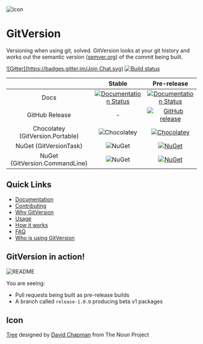 ![Icon](https://raw.github.com/GitTools/GitVersion/master/docs/img/package_icon.png)
# GitVersion
Versioning when using git, solved. GitVersion looks at your git history and works out the semantic version ([semver.org](http://semver.org)) of the commit being built.

[![Gitter](https://badges.gitter.im/Join Chat.svg)](https://gitter.im/GitTools/GitVersion?utm_source=badge&utm_medium=badge&utm_campaign=pr-badge&utm_content=badge)
[![Build status](https://ci.appveyor.com/api/projects/status/sxje0wht0cscmn7w/branch/master?svg=true)](https://ci.appveyor.com/project/GitTools/gitversion/branch/master)

||Stable|Pre-release|
|:--:|:--:|:--:|
|Docs|[![Documentation Status](https://readthedocs.org/projects/gitversion/badge/?version=stable)](http://gitversion.readthedocs.org/en/stable/)|[![Documentation Status](https://readthedocs.org/projects/gitversion/badge/?version=latest)](http://gitversion.readthedocs.org/en/latest/)|
|GitHub Release|-|[![GitHub release](https://img.shields.io/github/release/gittools/gitversion.svg)](https://github.com/GitTools/GitVersion/releases/latest)|
|Chocolatey (GitVersion.Portable)|![Chocolatey](https://img.shields.io/chocolatey/v/gitversion.portable.svg)|[![Chocolatey](https://img.shields.io/chocolatey/vpre/gitversion.portable.svg)](https://chocolatey.org/packages/GitVersion.Portable)|
|NuGet (GitVersionTask)|![NuGet](https://img.shields.io/nuget/v/GitVersionTask.svg)|[![NuGet](https://img.shields.io/nuget/vpre/GitVersionTask.svg)](https://www.nuget.org/packages/GitVersionTask)|
|NuGet (GitVersion.CommandLine)|![NuGet](https://img.shields.io/nuget/v/GitVersion.CommandLine.svg)|[![NuGet](https://img.shields.io/nuget/vpre/GitVersion.CommandLine.svg)](https://www.nuget.org/packages/GitVersion.CommandLine)|

## Quick Links
 - [Documentation](http://gitversion.readthedocs.org/en/latest)
 - [Contributing](https://github.com/GitTools/GitVersion/blob/master/CONTRIBUTING.md)
 - [Why GitVersion](http://gitversion.readthedocs.org/en/latest/why)
 - [Usage](http://gitversion.readthedocs.org/en/latest/usage)
 - [How it works](http://gitversion.readthedocs.org/en/latest/more-info/how-it-works/)
 - [FAQ](http://gitversion.readthedocs.org/en/latest/faq/)
 - [Who is using GitVersion](http://gitversion.readthedocs.org/en/latest/who/)

## GitVersion in action!
![README](https://raw.github.com/GitTools/GitVersion/master/docs/img/README.png)

You are seeing:

 - Pull requests being built as pre-release builds
 - A branch called `release-1.0.0` producing beta v1 packages

## Icon
<a href="http://thenounproject.com/noun/tree/#icon-No13389" target="_blank">Tree</a> designed by <a href="http://thenounproject.com/david.chapman" target="_blank">David Chapman</a> from The Noun Project
